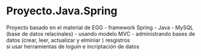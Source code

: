 # Proyecto.Java.Spring
Proyecto basado en el material de EGG - framework Spring - Java - MySQL (base de datos relacinales) - usando modelo MVC - 
administrando bases de datos (crear, leer, actualizar y elminiar ) resgistros  
si usar herramientas de loguin e incriptación de datos 

